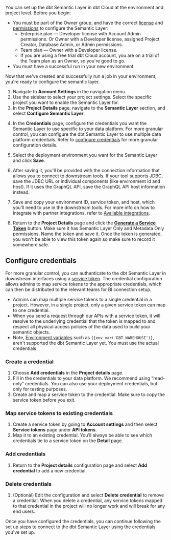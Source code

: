 You can set up the dbt Semantic Layer in dbt Cloud at the environment and project level. Before you begin:

- You must be part of the Owner group, and have the correct [license](/docs/cloud/manage-access/seats-and-users) and [permissions](/docs/cloud/manage-access/self-service-permissions) to configure the Semantic Layer:
    * Enterprise plan &mdash; Developer license with Account Admin permissions. Or Owner with a Developer license, assigned Project Creator, Database Admin, or Admin permissions.
    * Team plan &mdash; Owner with a Developer license.
    * If you are using a free trial dbt Cloud account, you are on a trial of the Team plan as an Owner, so you're good to go.
- You must have a successful run in your new environment.

Now that we've created and successfully run a job in your environment, you're ready to configure the semantic layer.

1. Navigate to **Account Settings** in the navigation menu.
2. Use the sidebar to select your project settings. Select the specific project you want to enable the Semantic Layer for.
3. In the **Project Details** page, navigate to the **Semantic Layer** section, and select **Configure Semantic Layer**.

<Lightbox src="/img/docs/dbt-cloud/semantic-layer/new-sl-configure.jpg" width="60%" title="Semantic Layer section in the Project Details page"/>

4. In the **Credentials** page, configure the credentials you want the Semantic Layer to use specific to your data platform. For more granular control, you can configure the dbt Semantic Layer to use multiple data platform credentials. Refer to [configure credentials](#configure-credentials) for more granular configuration details.

5. Select the deployment environment you want for the Semantic Layer and click **Save**.
6. After saving it, you'll be provided with the connection information that allows you to connect to downstream tools. If your tool supports JDBC, save the JDBC URL or individual components (like environment id and host). If it uses the GraphQL API, save the GraphQL API host information instead.

<Lightbox src="/img/docs/dbt-cloud/semantic-layer/sl-configure-example.jpg" width="50%" title="After configuring, you'll be provided with the connection details to connect to you downstream tools." />

7. Save and copy your environment ID, service token, and host, which you'll need to use in the downstream tools. For more info on how to integrate with partner integrations, refer to [Available integrations](/docs/cloud-integrations/avail-sl-integrations).

8. Return to the **Project Details** page and click the **[Generate a Service Token](/docs/dbt-cloud-apis/service-tokens)** button. Make sure it has Semantic Layer Only and Metadata Only permissions. Name the token and save it. Once the token is generated, you won't be able to view this token again so make sure to record it somewhere safe.  

## Configure credentials

For more granular control, you can authenticate to the dbt Semantic Layer in downstream interfaces using a [service token](/docs/dbt-cloud-apis/service-tokens). The credential configuration allows admins to map service tokens to the appropriate credentials, which can then be distributed to the relevant teams for BI connection setup. 

- Admins can map multiple service tokens to a single credential in a project. However, in a single project, only a given service token can map to one credential.
- When you send a request through our APIs with a service token, it will resolve to the underlying credential that the token is mapped to and respect all physical access policies of the data used to build your semantic objects.
- Note, [Environment variables](/docs/build/environment-variables) such as `{{env_var('DBT_WAREHOUSE')}`, aren't supported the dbt Semantic Layer yet. You must use the actual credentials

### Create a credential

1. Choose **Add credentials** in the **Project details** page.
2. Fill in the credentials to your data platform. We recommend using “read-only” credentials. You can also use your deployment credentials, but only for testing purposes.
3. Create and map a service token to the credential. Make sure to copy the service token before you exit.

### Map service tokens to existing credentials

1. Create a service token by going to **Account settings** and then select **Service tokens** page under **API tokens**.
2. Map it to an existing credential. You’ll always be able to see which credentials tie to a service token on the **Detail** page.

### Add credentials

1. Return to the **Project details** configuration page and select **Add credential** to add a new credential.

### Delete credentials

1. (Optional) Edit the configuration and select **Delete credential** to remove a credential. When you delete a credential, any service tokens mapped to that credential in the project will no longer work and will break for any end users.

Once you have configured the credentials, you can continue following the set up steps to connect to the dbt Semantic Layer using the credentials you've set up.

<Lightbox src="/img/docs/dbt-cloud/semantic-layer/sl-configure-sl.jpg" width="55%" title="Enter the credentials you want the Semantic Layer to use specific to your data platform, and select the deployment environment."/>
